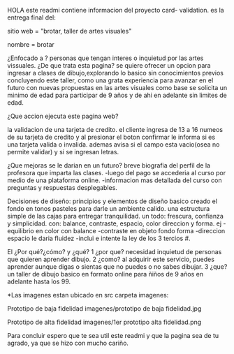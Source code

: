 HOLA
este readmi contiene informacion del proyecto card- validation.
es la entrega final del:

sitio web = "brotar, taller de artes visuales"

nombre = brotar

¿Enfocado a ?
personas que tengan interes o inquietud por las artes vissuales.
¿De que trata esta pagina?
se quiere ofrecer un opcion para ingresar a clases de dibujo,explorando lo basico sin conocimientos previos
concluyendo este taller, como una grata experiencia para avanzar en el futuro con nuevas propuestas en las artes visuales
como base se solicita un minimo de edad para participar de 9 años y de ahi en adelante sin limites de edad.

¿Que accion ejecuta este pagina web?

la validacion de una tarjeta de credito.
el cliente ingresa de 13 a 16 numeos de su tarjeta de credito y al presionar el boton confirmar le informa si es una tarjeta valida o invalida. ademas avisa si el campo esta vacio(osea no permite validar) y si se ingresan letras.

¿Que mejoras se le darian en un futuro?
breve biografia del perfil de la profesora que imparta las clases.
-luego del pago se accederia al curso por medio de una plataforma online.
-informacion mas detallada del curso con preguntas y respuestas desplegables.

Decisiones de diseño:
principios y elementos de diseño basico
creado el fondo en tonos pasteles para darle un ambiente calido.
una estructura simple de las cajas para entregar tranquilidad.
un todo: frescura, confianza y simplicidad. 
con: balance, contraste, espacio, color direccion y forma.
ej -equilibrio en color con balance
-contraste en objeto fondo forma
-direccion espacio le daria fluidez
-inclui e intente la  ley de los 3 tercios #.

El ¿Por qué?¿cómo? y ¿qué?
1 ¿por que? necesidad inquietud de personas que quieren aprender dibujo.
2 ¿como? al adquirir este servicio, puedes aprender aunque digas o sientas que no puedes o no sabes dibujar.
3 ¿que? un taller de dibujo basico en formato online para ñiños de 9 años en adelante hasta los 99.

*Las imagenes estan ubicado en src carpeta imagenes:

Prototipo de baja fidelidad
imagenes/prototipo de baja fidelidad.jpg

Prototipo de alta fidelidad
imagenes/1er prototipo alta fidelidad.png

Para concluir espero que te sea util este readmi y que la pagina sea de tu agrado, ya que se hizo con mucho cariño.
